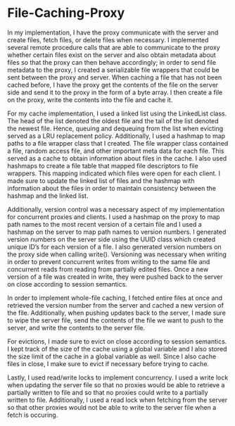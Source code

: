 # File-Caching-Proxy
In my implementation, I have the proxy communicate with the server and create files, fetch files, or delete files when necessary. I implemented several remote procedure calls that are able to communicate to the proxy whether certain files exist on the server and also obtain metadata about files so that the proxy can then behave accordingly; in order to send file metadata to the proxy, I created a serializable file wrappers that could be sent between the proxy and server. When caching a file that has not been cached before, I have the proxy get the contents of the file on the server side and send it to the proxy in the form of a byte array. I then create a file on the proxy, write the contents into the file and cache it.

For my cache implementation, I used a linked list using the LinkedList class. The head of the list denoted the oldest file and the tail of the list denoted the newest file. Hence, queuing and dequeuing from the list when evicting served as a LRU replacement policy. Additionally, I used a hashmap to map paths to a file wrapper class that I created. The file wrapper class contained a file, random access file, and other important meta data for each file. This served as a cache to obtain information about files in the cache. I also used hashmaps to create a file table that mapped file descriptors to file wrappers. This mapping indicated which files were open for each client. I made sure to update the linked list of files and the hashmap with information about the files in order to maintain consistency between the hashmap and the linked list.

Additionally, version control was a necessary aspect of my implementation for concurrent proxies and clients. I used a hashmap on the proxy to map path names to the most recent version of a certain file and I used a hashmap on the server to map path names to version numbers. I generated version numbers on the server side using the UUID class which created unique ID’s for each version of a file. I also generated version numbers on the proxy side when calling write(). Versioning was necessary when writing in order to prevent concurrent writes from writing to the same file and concurrent reads from reading from partially edited files. Once a new version of a file was created in write, they were pushed back to the server on close according to session semantics.

In order to implement whole-file caching, I fetched entire files at once and retrieved the version number from the server and cached a new version of the file. Additionally, when pushing updates back to the server, I made sure to wipe the server file, send the contents of the file we want to push to the server, and write the contents to the server file.

For evictions, I made sure to evict on close according to session semantics. I kept track of the size of the cache using a global variable and I also stored the size limit of the cache in a global variable as well. Since I also cache files in close, I make sure to evict if necessary before trying to cache.

Lastly, I used read/write locks to implement concurrency. I used a write lock when updating the server file so that no proxies would be able to retrieve a partially written to file and so that no proxies could write to a partially written to file. Additionally, I used a read lock when fetching from the server so that other proxies would not be able to write to the server file when a fetch is occuring.
